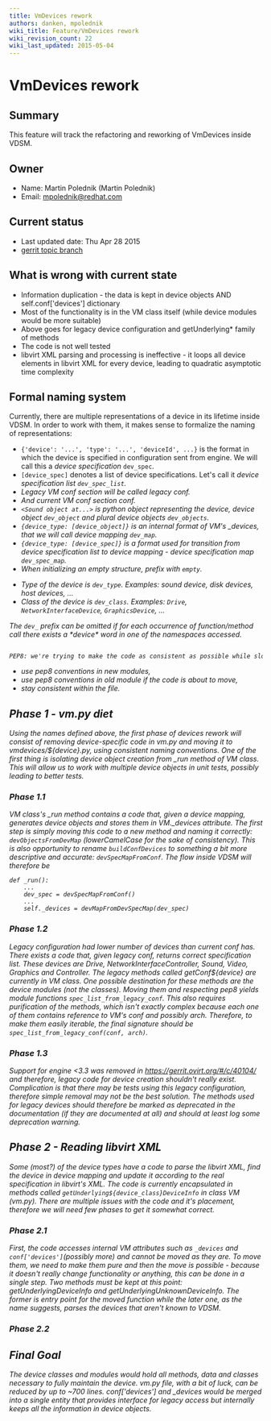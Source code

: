 ```yaml
---
title: VmDevices rework
authors: danken, mpolednik
wiki_title: Feature/VmDevices rework
wiki_revision_count: 22
wiki_last_updated: 2015-05-04
---
```


# VmDevices rework

## Summary

This feature will track the refactoring and reworking of VmDevices inside VDSM.

## Owner

*   Name: Martin Polednik (Martin Polednik)
*   Email: <mpolednik@redhat.com>

## Current status

*   Last updated date: Thu Apr 28 2015
*   [gerrit topic branch](https://gerrit.ovirt.org/#/q/status:open+project:vdsm+branch:master+topic:device_isolation)

## What is wrong with current state

*   Information duplication - the data is kept in device objects AND self.conf['devices'] dictionary
*   Most of the functionality is in the VM class itself (while device modules would be more suitable)
*   Above goes for legacy device configuration and getUnderlying\* family of methods
*   The code is not well tested
*   libvirt XML parsing and processing is ineffective - it loops all device elements in libvirt XML for every device, leading to quadratic asymptotic time complexity

## Formal naming system

Currently, there are multiple representations of a device in its lifetime inside VDSM. In order to work with them, it makes sense to formalize the naming of representations:

*   `{'device': '...', 'type': '...', 'deviceId', ...}` is the format in which the device is specified in configuration sent from engine. We will call this a <i>device specification</i> `dev_spec`.
*   `[device_spec]` denotes a list of device specifications. Let's call it <i>device specification list<i> `dev_spec_list`.
*   Legacy VM conf section will be called <i>legacy conf</i>.
*   And current VM conf section <i>conf</i>.
*   `<Sound object at...>` is python object representing the device, <i>device object</i> `dev_object` and plural <i>device objects</i> `dev_objects`.
*   `{device_type: [device_object]}` is an internal format of VM's _devices, that we will call <i>device mapping</i> `dev_map`.
*   `{device_type: [device_spec]}` is a format used for transition from device specification list to device mapping - <i>device specification map</i> `dev_spec_map`.
*   When initializing an empty structure, prefix with `empty`.

<!-- -->

*   Type of the device is `dev_type`. Examples: sound device, disk devices, host devices, ...
*   Class of the device is `dev_class`. Examples: `Drive`, `NetworkInterfaceDevice`, `GraphicsDevice`, ...

The `dev_` prefix can be omitted if for each occurrence of function/method call there exists a \*device\* word in one of the namespaces accessed.

      PEP8: we're trying to make the code as consistent as possible while slowly converting everything to be pep8 compliant. Therefore, following rules can be used:

*   use pep8 conventions in new modules,
*   use pep8 conventions in old module if the code is about to move,
*   stay consistent within the file.

## Phase 1 - vm.py diet

Using the names defined above, the first phase of devices rework will consist of removing device-specific code in vm.py and moving it to vmdevices/${device}.py, using consistent naming conventions. One of the first thing is isolating device object creation from _run method of VM class. This will allow us to work with multiple device objects in unit tests, possibly leading to better tests.

### Phase 1.1

VM class's _run method contains a code that, given a device mapping, generates device objects and stores them in VM._devices attribute. The first step is simply moving this code to a new method and naming it correctly: `devObjectsFromDevMap` (lowerCamelCase for the sake of consistency). This is also opportunity to rename `buildConfDevices` to something a bit more descriptive and accurate: `devSpecMapFromConf`. The flow inside VDSM will therefore be

    def _run():
        ...
        dev_spec = devSpecMapFromConf()
        ...
        self._devices = devMapFromDevSpecMap(dev_spec)

### Phase 1.2

Legacy configuration had lower number of devices than current conf has. There exists a code that, given legacy conf, returns correct specification list. These devices are Drive, NetworkInterfaceController, Sound, Video, Graphics and Controller. The legacy methods called getConf${device} are currently in VM class. One possible destination for these methods are the device modules (not the classes). Moving them and respecting pep8 yields module functions `spec_list_from_legacy_conf`. This also requires purification of the methods, which isn't exactly complex because each one of them contains reference to VM's conf and possibly arch. Therefore, to make them easily iterable, the final signature should be `spec_list_from_legacy_conf(conf, arch)`.

### Phase 1.3

Support for engine <3.3 was removed in <https://gerrit.ovirt.org/#/c/40104/> and therefore, legacy code for device creation shouldn't really exist. Complication is that there may be tests using this legacy configuration, therefore simple removal may not be the best solution. The methods used for legacy devices should therefore be marked as deprecated in the documentation (if they are documented at all) and should at least log some deprecation warning.

## Phase 2 - Reading libvirt XML

Some (most?) of the device types have a code to parse the libvirt XML, find the device in device mapping and update it according to the real specification in libvirt's XML. The code is currently encapsulated in methods called `getUnderlying${device_class}DeviceInfo` in class VM (vm.py). There are multiple issues with the code and it's placement, therefore we will need few phases to get it somewhat correct.

### Phase 2.1

First, the code accesses internal VM attributes such as `_devices` and `conf['devices']`(possibly more) and cannot be moved as they are. To move them, we need to make them pure and then the move is possible - because it doesn't really change functionality or anything, this can be done in a single step. Two methods must be kept at this point: getUnderlyingDeviceInfo and getUnderlyingUnknownDeviceInfo. The former is entry point for the moved function while the later one, as the name suggests, parses the devices that aren't known to VDSM.

### Phase 2.2

## Final Goal

The device classes and modules would hold all methods, data and classes necessary to fully maintain the device. vm.py file, with a bit of luck, can be reduced by up to ~700 lines. conf['devices'] and _devices would be merged into a single entity that provides interface for legacy access but internally keeps all the information in device objects.
